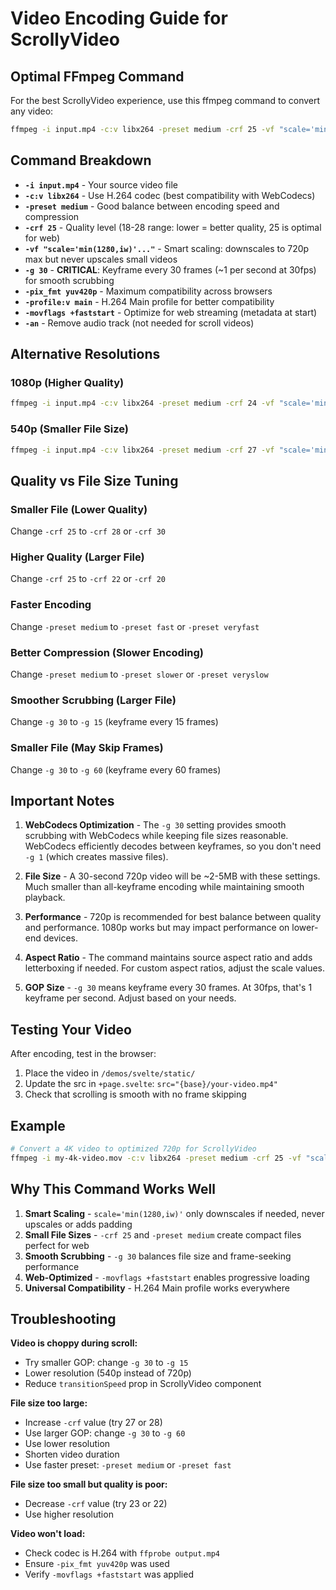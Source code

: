 # Video Encoding Guide for ScrollyVideo

## Optimal FFmpeg Command

For the best ScrollyVideo experience, use this ffmpeg command to convert any video:

```bash
ffmpeg -i input.mp4 -c:v libx264 -preset medium -crf 25 -vf "scale='min(1280,iw)':'min(720,ih)':force_original_aspect_ratio=decrease" -g 30 -pix_fmt yuv420p -profile:v main -movflags +faststart -an output.mp4
```

## Command Breakdown

- **`-i input.mp4`** - Your source video file
- **`-c:v libx264`** - Use H.264 codec (best compatibility with WebCodecs)
- **`-preset medium`** - Good balance between encoding speed and compression
- **`-crf 25`** - Quality level (18-28 range: lower = better quality, 25 is optimal for web)
- **`-vf "scale='min(1280,iw)'..."`** - Smart scaling: downscales to 720p max but never upscales small videos
- **`-g 30`** - **CRITICAL**: Keyframe every 30 frames (~1 per second at 30fps) for smooth scrubbing
- **`-pix_fmt yuv420p`** - Maximum compatibility across browsers
- **`-profile:v main`** - H.264 Main profile for better compatibility
- **`-movflags +faststart`** - Optimize for web streaming (metadata at start)
- **`-an`** - Remove audio track (not needed for scroll videos)

## Alternative Resolutions

### 1080p (Higher Quality)
```bash
ffmpeg -i input.mp4 -c:v libx264 -preset medium -crf 24 -vf "scale='min(1920,iw)':'min(1080,ih)':force_original_aspect_ratio=decrease" -g 30 -pix_fmt yuv420p -profile:v main -movflags +faststart -an output.mp4
```

### 540p (Smaller File Size)
```bash
ffmpeg -i input.mp4 -c:v libx264 -preset medium -crf 27 -vf "scale='min(960,iw)':'min(540,ih)':force_original_aspect_ratio=decrease" -g 30 -pix_fmt yuv420p -profile:v main -movflags +faststart -an output.mp4
```

## Quality vs File Size Tuning

### Smaller File (Lower Quality)
Change `-crf 25` to `-crf 28` or `-crf 30`

### Higher Quality (Larger File)
Change `-crf 25` to `-crf 22` or `-crf 20`

### Faster Encoding
Change `-preset medium` to `-preset fast` or `-preset veryfast`

### Better Compression (Slower Encoding)
Change `-preset medium` to `-preset slower` or `-preset veryslow`

### Smoother Scrubbing (Larger File)
Change `-g 30` to `-g 15` (keyframe every 15 frames)

### Smaller File (May Skip Frames)
Change `-g 30` to `-g 60` (keyframe every 60 frames)

## Important Notes

1. **WebCodecs Optimization** - The `-g 30` setting provides smooth scrubbing with WebCodecs while keeping file sizes reasonable. WebCodecs efficiently decodes between keyframes, so you don't need `-g 1` (which creates massive files).

2. **File Size** - A 30-second 720p video will be ~2-5MB with these settings. Much smaller than all-keyframe encoding while maintaining smooth playback.

3. **Performance** - 720p is recommended for best balance between quality and performance. 1080p works but may impact performance on lower-end devices.

4. **Aspect Ratio** - The command maintains source aspect ratio and adds letterboxing if needed. For custom aspect ratios, adjust the scale values.

5. **GOP Size** - `-g 30` means keyframe every 30 frames. At 30fps, that's 1 keyframe per second. Adjust based on your needs.

## Testing Your Video

After encoding, test in the browser:
1. Place the video in `/demos/svelte/static/`
2. Update the src in `+page.svelte`: `src="{base}/your-video.mp4"`
3. Check that scrolling is smooth with no frame skipping

## Example

```bash
# Convert a 4K video to optimized 720p for ScrollyVideo
ffmpeg -i my-4k-video.mov -c:v libx264 -preset medium -crf 25 -vf "scale='min(1280,iw)':'min(720,ih)':force_original_aspect_ratio=decrease" -g 30 -pix_fmt yuv420p -profile:v main -movflags +faststart -an output.mp4
```

## Why This Command Works Well

1. **Smart Scaling** - `scale='min(1280,iw)'` only downscales if needed, never upscales or adds padding
2. **Small File Sizes** - `-crf 25` and `-preset medium` create compact files perfect for web
3. **Smooth Scrubbing** - `-g 30` balances file size and frame-seeking performance
4. **Web-Optimized** - `-movflags +faststart` enables progressive loading
5. **Universal Compatibility** - H.264 Main profile works everywhere

## Troubleshooting

**Video is choppy during scroll:**
- Try smaller GOP: change `-g 30` to `-g 15`
- Lower resolution (540p instead of 720p)
- Reduce `transitionSpeed` prop in ScrollyVideo component

**File size too large:**
- Increase `-crf` value (try 27 or 28)
- Use larger GOP: change `-g 30` to `-g 60`
- Use lower resolution
- Shorten video duration
- Use faster preset: `-preset medium` or `-preset fast`

**File size too small but quality is poor:**
- Decrease `-crf` value (try 23 or 22)
- Use higher resolution

**Video won't load:**
- Check codec is H.264 with `ffprobe output.mp4`
- Ensure `-pix_fmt yuv420p` was used
- Verify `-movflags +faststart` was applied
